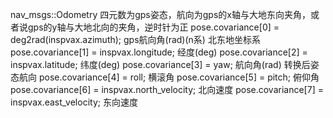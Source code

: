 nav_msgs::Odometry 
四元数为gps姿态，航向为gps的x轴与大地东向夹角，或者说gps的y轴与大地北向的夹角，逆时针为正
pose.covariance[0] = deg2rad(inspvax.azimuth);  gps航向角(rad)(n系) 北东地坐标系
pose.covariance[1] = inspvax.longitude;         经度(deg)
pose.covariance[2] = inspvax.latitude;          纬度(deg)
pose.covariance[3] = yaw;                       航向角(rad) 转换后姿态航向
pose.covariance[4] = roll;                      横滚角
pose.covariance[5] = pitch;                     俯仰角
pose.covariance[6] = inspvax.north_velocity;    北向速度
pose.covariance[7] = inspvax.east_velocity;     东向速度
